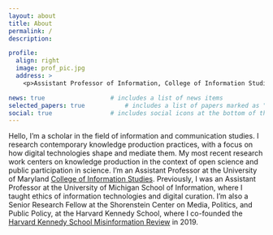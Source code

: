 ```yaml
---
layout: about
title: About
permalink: /
description:

profile:
  align: right
  image: prof_pic.jpg
  address: >
    <p>Assistant Professor of Information, College of Information Studies</a></p>

news: true  				# includes a list of news items
selected_papers: true 			# includes a list of papers marked as "selected={true}"
social: true  				# includes social icons at the bottom of the page
---
```


Hello, I’m a scholar in the field of information and communication studies.  I research contemporary knowledge production practices, with a focus on how digital technologies shape and mediate them.  My most recent research work centers on knowledge production in the context of open science and public participation in science. I’m an Assistant Professor at the University of Maryland [College of Information Studies](https://ischool.umd.edu/). Previously, I was an Assistant Professor at the University of Michigan School of Information, where I taught ethics of information technologies and digital curation.
I’m also a Senior Research Fellow at the Shorenstein Center on Media, Politics, and Public Policy, at the Harvard Kennedy School, where I co-founded the [Harvard Kennedy School Misinformation Review](https://misinforeview.hks.harvard.edu/) in 2019.
